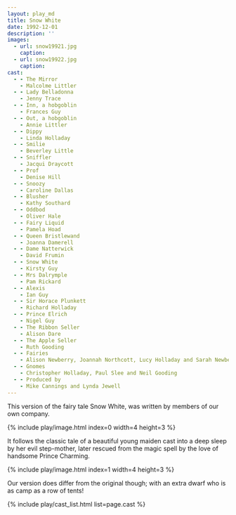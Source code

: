 ```yaml
---
layout: play_md
title: Snow White
date: 1992-12-01
description: ''
images:
  - url: snow19921.jpg
    caption:
  - url: snow19922.jpg
    caption:
cast:
  - - The Mirror
    - Malcolme Littler
  - - Lady Belladonna
    - Jenny Trace
  - - Inn, a hobgoblin
    - Frances Guy
  - - Out, a hobgoblin
    - Annie Littler
  - - Dippy
    - Linda Holladay
  - - Smilie
    - Beverley Little
  - - Sniffler
    - Jacqui Draycott
  - - Prof
    - Denise Hill
  - - Snoozy
    - Caroline Dallas
  - - Blusher
    - Kathy Southard
  - - Oddbod
    - Oliver Hale
  - - Fairy Liquid
    - Pamela Hoad
  - - Queen Bristlewand
    - Joanna Damerell
  - - Dame Natterwick
    - David Frumin
  - - Snow White
    - Kirsty Guy
  - - Mrs Dalrymple
    - Pam Rickard
  - - Alexis
    - Ian Guy
  - - Sir Horace Plunkett
    - Richard Holladay
  - - Prince Elrich
    - Nigel Guy
  - - The Ribbon Seller
    - Alison Dare
  - - The Apple Seller
    - Ruth Gooding
  - - Fairies
    - Alison Newberry, Joannah Northcott, Lucy Holladay and Sarah Newberry
  - - Gnomes
    - Christopher Holladay, Paul Slee and Neil Gooding
  - - Produced by
    - Mike Cannings and Lynda Jewell
---
```


This version of the fairy tale Snow White, was written by members of our own company.

{% include play/image.html index=0 width=4 height=3 %}

It follows the classic tale of a beautiful young maiden cast into a deep sleep by her evil step-mother, later rescued from the magic spell by the love of handsome Prince Charming.

{% include play/image.html index=1 width=4 height=3 %}

Our version does differ from the original though; with an extra dwarf who is as camp as a row of tents!

{% include play/cast_list.html list=page.cast %}
